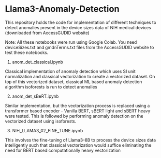 # Llama3-Anomaly-Detection

This repository holds the code for implementation of different techniques to detect anomalies present in the device sizes data of NIH medical devices (downloaded from AccessGUDID website)

Note: All these notebooks were run using Google Colab. You need deviceSizes.txt and gmdnTerms.txt files from the AccessGUDID website to test these notebooks.

1. anom_det_classical.ipynb

Classical implementation of anomaly detection which uses SI unit normalization and classical vectorization to create a vectorized dataset. On top of this vectorized dataset, classical ML based anomaly detection algorithm isoforests is run to detect anomalies

2. anom_det_sBeRT.ipynb

Similar implementation, but the vectorization process is replaced using a transformer based encoder - Vanilla BERT, sBERT light and sBERT heavy were tested. This is followed by performing anomaly detection on the vectorized dataset using isoforests.

3. NIH_LLAMA3_02_FINE_TUNE.ipynb

This involves the fine-tuning of Llama3-8B to process the device sizes data intelligently such that classical vectorization would suffice eliminating the need for BERT based computationally heavy vectorization